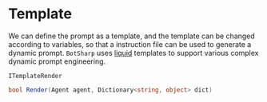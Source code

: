 # Template

We can define the prompt as a template, and the template can be changed according to variables, so that a instruction file can be used to generate a dynamic prompt.
`BotSharp` uses [liquid](https://shopify.github.io/liquid/) templates to support various complex dynamic prompt engineering.

`ITemplateRender`
```csharp
bool Render(Agent agent, Dictionary<string, object> dict)
```